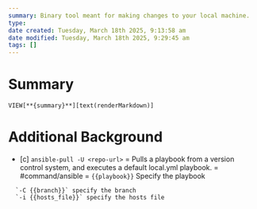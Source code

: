 ```yaml
---
summary: Binary tool meant for making changes to your local machine.
type: 
date created: Tuesday, March 18th 2025, 9:13:58 am
date modified: Tuesday, March 18th 2025, 9:29:45 am
tags: []
---
```

# Summary
`VIEW[**{summary}**][text(renderMarkdown)]`

# Additional Background
- [c] `ansible-pull -U <repo-url>` = Pulls a playbook from a version control system, and executes a default local.yml playbook. = #command/ansible = `{{playbook}}` Specify the playbook
<!--ID: 1751434091868-->

      `-C {{branch}}` specify the branch
      `-i {{hosts_file}}` specify the hosts file
